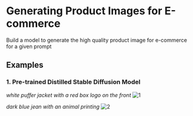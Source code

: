 # Generating Product Images for E-commerce
Build a model to generate the high quality product image for e-commerce for a given prompt

## Examples
### 1. Pre-trained Distilled Stable Diffusion Model

*white puffer jacket with a red box logo on the front*
![1](https://github.com/ponderbot-analytics/GPIFE/assets/163169121/84420e4e-ab01-47ca-adf4-92c2260d0b22)

*dark blue jean with an animal printing*
![2](https://github.com/ponderbot-analytics/GPIFE/assets/163169121/37c5beff-aeef-4497-b35a-799a16ff2d33)

